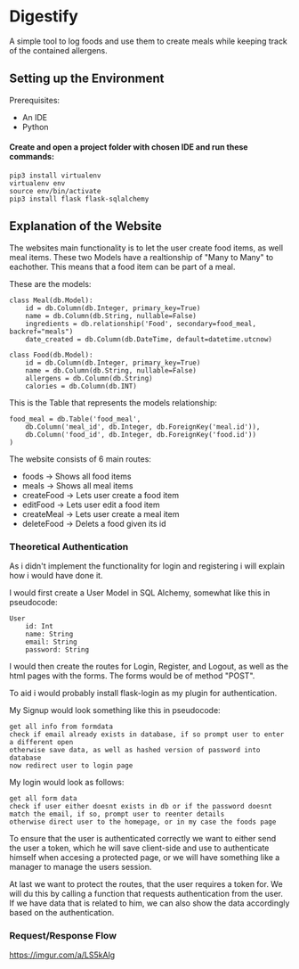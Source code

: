 
# Digestify

A simple tool to log foods and use them to create meals while keeping track of the contained allergens.


## Setting up the Environment

Prerequisites:
* An IDE
* Python

#### Create and open a project folder with chosen IDE and run these commands:

```console
pip3 install virtualenv
virtualenv env
source env/bin/activate
pip3 install flask flask-sqlalchemy
```

## Explanation of the Website

The websites main functionality is to let the user create food items, as well meal items. These two Models have a realtionship of "Many to Many" to eachother.
This means that a food item can be part of a meal.


These are the models:
```
class Meal(db.Model):
    id = db.Column(db.Integer, primary_key=True)
    name = db.Column(db.String, nullable=False)
    ingredients = db.relationship('Food', secondary=food_meal, backref="meals")
    date_created = db.Column(db.DateTime, default=datetime.utcnow)

class Food(db.Model):
    id = db.Column(db.Integer, primary_key=True)
    name = db.Column(db.String, nullable=False)
    allergens = db.Column(db.String)
    calories = db.Column(db.INT)
```

This is the Table that represents the models relationship:
```
food_meal = db.Table('food_meal',
    db.Column('meal_id', db.Integer, db.ForeignKey('meal.id')),
    db.Column('food_id', db.Integer, db.ForeignKey('food.id'))
)
```

The website consists of 6 main routes:
* foods -> Shows all food items
* meals -> Shows all meal items
* createFood -> Lets user create a food item
* editFood -> Lets user edit a food item
* createMeal -> Lets user create a meal item
* deleteFood -> Delets a food given its id


### Theoretical Authentication

As i didn't implement the functionality for login and registering i will explain how i would have done it.

I would first create a User Model in SQL Alchemy, somewhat like this in pseudocode:
```
User
    id: Int
    name: String
    email: String
    password: String
```

I would then create the routes for Login, Register, and Logout, as well as the html pages with the forms. The forms would be of method "POST".

To aid i would probably install flask-login as my plugin for authentication.

My Signup would look something like this in pseudocode:
```
get all info from formdata
check if email already exists in database, if so prompt user to enter a different open
otherwise save data, as well as hashed version of password into database
now redirect user to login page
```

My login would look as follows:
```
get all form data
check if user either doesnt exists in db or if the password doesnt match the email, if so, prompt user to reenter details
otherwise direct user to the homepage, or in my case the foods page
```

To ensure that the user is authenticated correctly we want to either send the user a token, which he will save client-side and use to authenticate himself when accesing a protected page, or we will have something like a manager to manage the users session.

At last we want to protect the routes, that the user requires a token for. We will du this by calling a function that requests authentication from the user.
If we have data that is related to him, we can also show the data accordingly based on the authentication.


### Request/Response Flow
https://imgur.com/a/LS5kAlg

